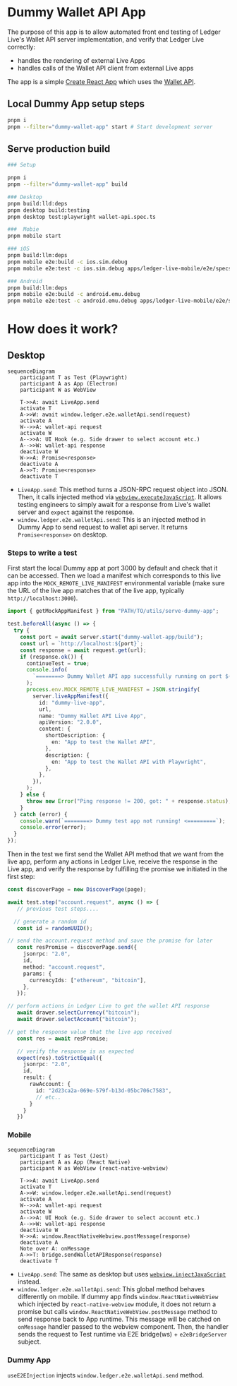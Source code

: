 # Dummy Wallet API App

The purpose of this app is to allow automated front end testing of Ledger Live's Wallet API server implementation, and verify that Ledger Live correctly:

- handles the rendering of external Live Apps
- handles calls of the Wallet API client from external Live apps

The app is a simple [Create React App](https://github.com/facebook/create-react-app) which uses the [Wallet API](https://www.npmjs.com/package/@ledgerhq/wallet-api).

## Local Dummy App setup steps

```sh
pnpm i
pnpm --filter="dummy-wallet-app" start # Start development server
```

## Serve production build

```sh
### Setup

pnpm i
pnpm --filter="dummy-wallet-app" build

### Desktop
pnpm build:lld:deps
pnpm desktop build:testing
pnpm desktop test:playwright wallet-api.spec.ts

###  Mobie
pnpm mobile start

### iOS
pnpm build:llm:deps
pnpm mobile e2e:build -c ios.sim.debug
pnpm mobile e2e:test -c ios.sim.debug apps/ledger-live-mobile/e2e/specs/wallet-api.spec.ts

### Android
pnpm build:llm:deps
pnpm mobile e2e:build -c android.emu.debug
pnpm mobile e2e:test -c android.emu.debug apps/ledger-live-mobile/e2e/specs/wallet-api.spec.ts
```

# How does it work?

## Desktop

```mermaid
sequenceDiagram
    participant T as Test (Playwright)
    participant A as App (Electron)
    participant W as WebView

    T->>A: await LiveApp.send
    activate T
    A->>W: await window.ledger.e2e.walletApi.send(request)
    activate A
    W-->>A: wallet-api request
    activate W
    A-->>A: UI Hook (e.g. Side drawer to select account etc.)
    A-->>W: wallet-api response
    deactivate W
    W->>A: Promise<response>
    deactivate A
    A->>T: Promise<response>
    deactivate T
```

- `LiveApp.send`: This method turns a JSON-RPC request object into JSON. Then, it calls injected method via [`webview.executeJavaScript`](https://www.electronjs.org/docs/latest/api/webview-tag#webviewexecutejavascriptcode-usergesture). It allows testing engineers to simply await for a response from Live's wallet server and `expect` against the response.
- `window.ledger.e2e.walletApi.send`: This is an injected method in Dummy App to send request to wallet api server. It returns `Promise<response>` on desktop.

### Steps to write a test

First start the local Dummy app at port 3000 by default and check that it can be accessed. Then we load a manifest which corresponds to this live app into the `MOCK_REMOTE_LIVE_MANIFEST` environmental variable (make sure the URL of the live app matches that of the live app, typically `http://localhost:3000`).

```typescript
import { getMockAppManifest } from "PATH/TO/utils/serve-dummy-app";

test.beforeAll(async () => {
  try {
    const port = await server.start("dummy-wallet-app/build");
    const url = `http://localhost:${port}`;
    const response = await request.get(url);
    if (response.ok()) {
      continueTest = true;
      console.info(
        `========> Dummy Wallet API app successfully running on port ${port}! <=========`,
      );
      process.env.MOCK_REMOTE_LIVE_MANIFEST = JSON.stringify(
        server.liveAppManifest({
          id: "dummy-live-app",
          url,
          name: "Dummy Wallet API Live App",
          apiVersion: "2.0.0",
          content: {
            shortDescription: {
              en: "App to test the Wallet API",
            },
            description: {
              en: "App to test the Wallet API with Playwright",
            },
          },
        }),
      );
    } else {
      throw new Error("Ping response != 200, got: " + response.status);
    }
  } catch (error) {
    console.warn(`========> Dummy test app not running! <=========`);
    console.error(error);
  }
});
```

Then in the test we first send the Wallet API method that we want from the live app, perform any actions in Ledger Live, receive the response in the Live app, and verify the response by fulfilling the promise we initiated in the first step:

```typescript
const discoverPage = new DiscoverPage(page);

await test.step("account.request", async () => {
   // previous test steps....

  // generate a random id
   const id = randomUUID();

// send the account.request method and save the promise for later
   const resPromise = discoverPage.send({
     jsonrpc: "2.0",
     id,
     method: "account.request",
     params: {
       currencyIds: ["ethereum", "bitcoin"],
     },
   });

// perform actions in Ledger Live to get the wallet API response
   await drawer.selectCurrency("bitcoin");
   await drawer.selectAccount("bitcoin");

// get the response value that the live app received
   const res = await resPromise;

   // verify the response is as expected
   expect(res).toStrictEqual({
     jsonrpc: "2.0",
     id,
     result: {
       rawAccount: {
         id: "2d23ca2a-069e-579f-b13d-05bc706c7583",
         // etc..
       }
     }
   })
```

### Mobile

```mermaid
sequenceDiagram
    participant T as Test (Jest)
    participant A as App (React Native)
    participant W as WebView (react-native-webview)

    T->>A: await LiveApp.send
    activate T
    A->>W: window.ledger.e2e.walletApi.send(request)
    activate A
    W-->>A: wallet-api request
    activate W
    A-->>A: UI Hook (e.g. Side drawer to select account etc.)
    A-->>W: wallet-api response
    deactivate W
    W->>A: window.ReactNativeWebview.postMessage(response)
    deactivate A
    Note over A: onMessage
    A->>T: bridge.sendWalletAPIResponse(response)
    deactivate T
```

- `LiveApp.send`: The same as desktop but uses [`webview.injectJavaScript`](https://github.com/react-native-webview/react-native-webview/blob/master/docs/Reference.md#injectjavascriptstr) instead.
- `window.ledger.e2e.walletApi.send`: This global method behaves differently on mobile. If dummy app finds `window.ReactNativeWebView` which injected by `react-native-webview` module, it does not return a promise but calls `window.ReactNativeWebView.postMessage` method to send response back to App runtime. This message will be catched on `onMessage` handler passed to the webview component. Then, the handler sends the request to Test runtime via E2E bridge(ws) + `e2eBridgeServer` subject.

### Dummy App

`useE2EInjection` injects `window.ledger.e2e.walletApi.send` method.

